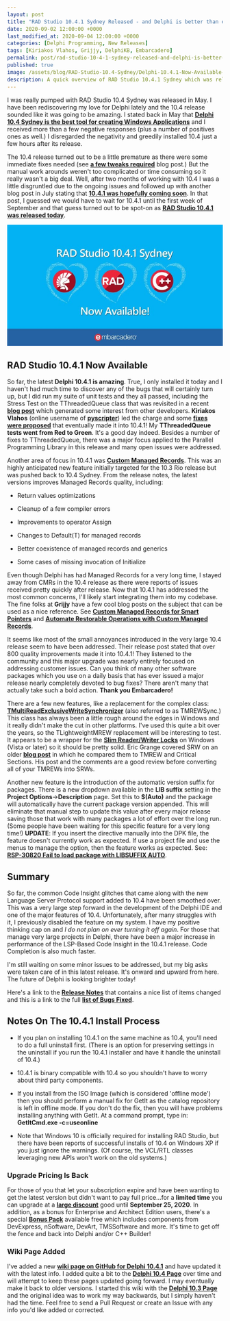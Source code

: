 ```yaml
---
layout: post
title: "RAD Studio 10.4.1 Sydney Released - and Delphi is better than ever!"
date: 2020-09-02 12:00:00 +0000
last_modified_at: 2020-09-04 12:00:00 +0000
categories: [Delphi Programming, New Releases]
tags: [Kiriakos Vlahos, Grijjy, DelphiKB, Embarcadero]
permalink: post/rad-studio-10-4-1-sydney-released-and-delphi-is-better-than-ever
published: true
image: /assets/blog/RAD-Studio-10.4-Sydney/Delphi-10.4.1-Now-Available-small.jpg
description: A quick overview of RAD Studio 10.4.1 Sydney which was released today.
---
```

I was really pumped with RAD Studio 10.4 Sydney was released in May. I have been rediscovering my love for Delphi lately and the 10.4 release sounded like it was going to be amazing. I stated back in May that [**Delphi 10.4 Sydney is the best tool for creating Windows Applications**](https://www.ideasawakened.com/post/delphi-10-4-sydney-is-the-best-tool-for-creating-windows-applications) and I received more than a few negative responses (plus a number of positives ones as well.) I disregarded the negativity and greedily installed 10.4 just a few hours after its release.

The 10.4 release turned out to be a little premature as there were some immediate fixes needed (see [**a few tweaks required**](https://www.ideasawakened.com/post/rad-studio-10-4-sydney-is-out-a-few-tweaks-required-and-community-edition-notes) blog post.) But the manual work arounds weren't too complicated or time consuming so it really wasn't a big deal. Well, after two months of working with 10.4 I was a little disgruntled due to the ongoing issues and followed up with another blog post in July stating that [**10.4.1 was hopefully coming soon**](https://www.ideasawakened.com/post/rad-studio-10-4-1-codename-foraker-hopefully-coming-soon). In that post, I guessed we would have to wait for 10.4.1 until the first week of September and that guess turned out to be spot-on as [**RAD Studio 10.4.1 was released today**](https://blogs.embarcadero.com/rad-studio-10-4-1-has-been-released/).

![Delphi 10.4.1 Now Available](/assets/blog/RAD-Studio-10.4-Sydney/Delphi-10.4.1-Now-Available.jpg)

## RAD Studio 10.4.1 Now Available

So far, the latest **Delphi 10.4.1 is amazing**. True, I only installed it today and I haven't had much time to discover any of the bugs that will certainly turn up, but I did run my suite of unit tests and they all passed, including the Stress Test on the TThreadedQueue class that was revisited in a recent [**blog post**](https://www.ideasawakened.com/post/revisting-tthreadedqueue-and-tmonitor-in-delphi) which generated some interest from other developers. **Kiriakos Vlahos** (online username of [**pyscripter**](https://github.com/pyscripter/pyscripter)) led the charge and some [**fixes were proposed**](https://www.ideasawakened.com/post/tmonitor-event-stack-fix-by-a-true-delphi-mvp) that eventually made it into 10.4.1! My **TThreadedQueue tests went from Red to Green**. It's a good day indeed. Besides a number of fixes to TThreadedQueue, there was a major focus applied to the Parallel Programming Library in this release and many open issues were addressed.

Another area of focus in 10.4.1 was [**Custom Managed Records**](https://community.idera.com/developer-tools/b/blog/posts/custom-managed-records-coming-to-delphi-10-4). This was an highly anticipated new feature initially targeted for the 10.3 Rio release but was pushed back to 10.4 Sydney. From the release notes, the latest versions improves Managed Records quality, including:

-   Return values optimizations
    
-   Cleanup of a few compiler errors
    
-   Improvements to operator Assign
    
-   Changes to Default(T) for managed records
    
-   Better coexistence of managed records and generics
    
-   Some cases of missing invocation of Initialize
    

Even though Delphi has had Managed Records for a very long time, I stayed away from CMRs in the 10.4 release as there were reports of issues received pretty quickly after release. Now that 10.4.1 has addressed the most common concerns, I'll likely start integrating them into my codebase. The fine folks at **Grijjy** have a few cool blog posts on the subject that can be used as a nice reference. See [**Custom Managed Records for Smart Pointers**](https://blog.grijjy.com/2020/08/12/custom-managed-records-for-smart-pointers/) and [**Automate Restorable Operations with Custom Managed Records**](https://blog.grijjy.com/2020/08/03/automate-restorable-operations-with-custom-managed-records/).

It seems like most of the small annoyances introduced in the very large 10.4 release seem to have been addressed. Their release post stated that over 800 quality improvements made it into 10.4.1! They listened to the community and this major upgrade was nearly entirely focused on addressing customer issues. Can you think of many other software packages which you use on a daily basis that has ever issued a major release nearly completely devoted to bug fixes? There aren't many that actually take such a bold action. **Thank you Embarcadero!**

There are a few new features, like a replacement for the complex class: [**TMultiReadExclusiveWriteSynchronizer**](http://docwiki.embarcadero.com/Libraries/en/System.SysUtils.TMultiReadExclusiveWriteSynchronizer) (also referred to as TMREWSync.) This class has always been a little rough around the edges in Windows and it really didn't make the cut in other platforms. I've used this quite a bit over the years, so the TLightweightMREW replacement will be interesting to test. It appears to be a wrapper for the [**Slim Reader/Writer Locks**](https://docs.microsoft.com/en-us/windows/win32/sync/slim-reader-writer--srw--locks) on Windows (Vista or later) so it should be pretty solid. Eric Grange covered SRW on an older [**blog post**](https://www.delphitools.info/2013/12/09/slim-multi-read-single-write-locks/) in which he compared them to TMREW and Critical Sections. His post and the comments are a good review before converting all of your TMREWs into SRWs.

Another new feature is the introduction of the automatic version suffix for packages. There is a new dropdown available in the **LIB suffix** setting in the **Project Options**\->**Description** page. Set this to **$(Auto)** and the package will automatically have the current package version appended. This will eliminate that manual step to update this value after every major release saving those that work with many packages a lot of effort over the long run. (Some people have been waiting for this specific feature for a very long time!) **UPDATE**: If you insert the directive manually into the DPK file, the feature doesn't currently work as expected. If use a project file and use the menus to manage the option, then the feature works as expected. See: [**RSP-30820 Fail to load package with LIBSUFFIX AUTO**](https://quality.embarcadero.com/browse/RSP-30820).

## Summary

So far, the common Code Insight glitches that came along with the new Language Server Protocol support added to 10.4 have been smoothed over. This was a very large step forward in the development of the Delphi IDE and one of the major features of 10.4. Unfortunately, after many struggles with it, I previously disabled the feature on my system. I have my positive thinking cap on and _I do not plan on ever turning it off again_. For those that manage very large projects in Delphi, there have been a major increase in performance of the LSP-Based Code Insight in the 10.4.1 release. Code Completion is also much faster.

I'm still waiting on some minor issues to be addressed, but my big asks were taken care of in this latest release. It's onward and upward from here. The future of Delphi is looking brighter today!

Here's a link to the [**Release Notes**](http://docwiki.embarcadero.com/RADStudio/Sydney/en/10.4_Sydney_-_Release_1) that contains a nice list of items changed and this is a link to the full [**list of Bugs Fixed**](http://docwiki.embarcadero.com/RADStudio/Sydney/en/New_features_and_customer_reported_issues_fixed_in_RAD_Studio_10.4.1).

## Notes On The 10.4.1 Install Process

-   If you plan on installing 10.4.1 on the same machine as 10.4, you'll need to do a full uninstall first. (There is an option for preserving settings in the uninstall if you run the 10.4.1 installer and have it handle the uninstall of 10.4.)
    
-   10.4.1 is binary compatible with 10.4 so you shouldn't have to worry about third party components.
    
-   If you install from the ISO Image (which is considered 'offline mode') then you should perform a manual fix for GetIt as the catalog repository is left in offline mode. If you don't do the fix, then you will have problems installing anything with GetIt. At a command prompt, type in: **GetItCmd.exe -c=useonline**
    
-   Note that Windows 10 is officially required for installing RAD Studio, but there have been reports of successful installs of 10.4 on Windows XP if you just ignore the warnings. (Of course, the VCL/RTL classes leveraging new APIs won't work on the old systems.)
    

### Upgrade Pricing Is Back

For those of you that let your subscription expire and have been wanting to get the latest version but didn't want to pay full price...for a **limited time** you can upgrade at a [**large discount**](https://www.embarcadero.com/radoffer) good until **September 25, 2020**. In addition, as a bonus for Enterprise and Architect Edition users, there's a special [**Bonus Pack**](https://blogs.embarcadero.com/promos/EnterpriseComponentPack2020.php) available free which includes components from DevExpress, nSoftware, DevArt, TMSSoftware and more. It's time to get off the fence and back into Delphi and/or C++ Builder!

### Wiki Page Added

I've added a new [**wiki page on GitHub for Delphi 10.4.1**](https://github.com/ideasawakened/DelphiKB/wiki/D27.SYDNEY.10.4.1.0) and have updated it with the latest info. I added quite a bit to the [**Delphi 10.4 Page**](https://github.com/ideasawakened/DelphiKB/wiki/D27.SYDNEY.10.4.0.0) over time and will attempt to keep these pages updated going forward. I may eventually make it back to older versions. I started this wiki with the [**Delphi 10.3 Page**](https://github.com/ideasawakened/DelphiKB/wiki/D26.RIO.10.3.0.0) and the original idea was to work my way backwards, but I simply haven't had the time. Feel free to send a Pull Request or create an Issue with any info you'd like added or corrected.